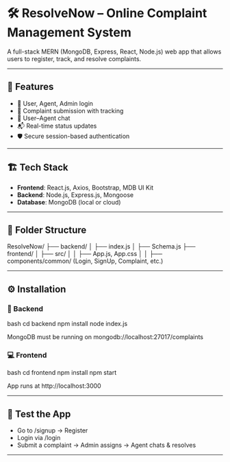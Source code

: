 # 🛠️ ResolveNow – Online Complaint Management System

A full-stack MERN (MongoDB, Express, React, Node.js) web app that allows users to register, track, and resolve complaints.

---

## 🚀 Features

- 👤 User, Agent, Admin login
- 📝 Complaint submission with tracking
- 💬 User–Agent chat
- 📬 Real-time status updates
- 🛡️ Secure session-based authentication

---

## 🏗️ Tech Stack

- **Frontend**: React.js, Axios, Bootstrap, MDB UI Kit
- **Backend**: Node.js, Express.js, Mongoose
- **Database**: MongoDB (local or cloud)

---

## 📁 Folder Structure



ResolveNow/
├── backend/
│   ├── index.js
│   ├── Schema.js
├── frontend/
│   ├── src/
│   │   ├── App.js, App.css
│   │   ├── components/common/ (Login, SignUp, Complaint, etc.)

---


## ⚙️ Installation

### 🔧 Backend

bash
cd backend
npm install
node index.js


MongoDB must be running on mongodb://localhost:27017/complaints

### 💻 Frontend

bash
cd frontend
npm install
npm start


App runs at http://localhost:3000

---

## 🧪 Test the App

* Go to /signup → Register
* Login via /login
* Submit a complaint → Admin assigns → Agent chats & resolves

---




